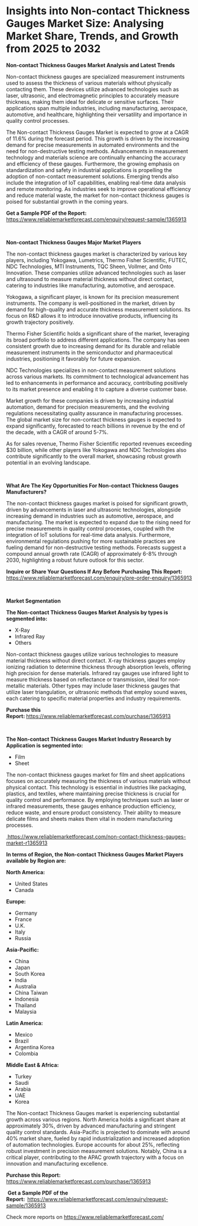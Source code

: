 <p><h1>Insights into Non-contact Thickness Gauges Market Size: Analysing Market Share, Trends, and Growth from 2025 to 2032</h1></p><p><strong>Non-contact Thickness Gauges Market Analysis and Latest Trends</strong></p>
<p><p>Non-contact thickness gauges are specialized measurement instruments used to assess the thickness of various materials without physically contacting them. These devices utilize advanced technologies such as laser, ultrasonic, and electromagnetic principles to accurately measure thickness, making them ideal for delicate or sensitive surfaces. Their applications span multiple industries, including manufacturing, aerospace, automotive, and healthcare, highlighting their versatility and importance in quality control processes.</p><p>The Non-contact Thickness Gauges Market is expected to grow at a CAGR of 11.6% during the forecast period. This growth is driven by the increasing demand for precise measurements in automated environments and the need for non-destructive testing methods. Advancements in measurement technology and materials science are continually enhancing the accuracy and efficiency of these gauges. Furthermore, the growing emphasis on standardization and safety in industrial applications is propelling the adoption of non-contact measurement solutions. Emerging trends also include the integration of IoT capabilities, enabling real-time data analysis and remote monitoring. As industries seek to improve operational efficiency and reduce material waste, the market for non-contact thickness gauges is poised for substantial growth in the coming years.</p></p>
<p><strong>Get a Sample PDF of the Report:&nbsp;</strong> <a href="https://www.reliablemarketforecast.com/enquiry/request-sample/1365913?utm_campaign=2449&utm_medium=2&utm_source=Github&utm_content=ia&utm_term=22032025&utm_id=non-contact-thickness-gauges">https://www.reliablemarketforecast.com/enquiry/request-sample/1365913</a></p>
<p>&nbsp;</p>
<p><strong>Non-contact Thickness Gauges Major Market Players</strong></p>
<p><p>The non-contact thickness gauges market is characterized by various key players, including Yokogawa, Lumetrics, Thermo Fisher Scientific, FUTEC, NDC Technologies, MTI Instruments, TQC Sheen, Vollmer, and Onto Innovation. These companies utilize advanced technologies such as laser and ultrasound to measure material thickness without direct contact, catering to industries like manufacturing, automotive, and aerospace.</p><p>Yokogawa, a significant player, is known for its precision measurement instruments. The company is well-positioned in the market, driven by demand for high-quality and accurate thickness measurement solutions. Its focus on R&D allows it to introduce innovative products, influencing its growth trajectory positively.</p><p>Thermo Fisher Scientific holds a significant share of the market, leveraging its broad portfolio to address different applications. The company has seen consistent growth due to increasing demand for its durable and reliable measurement instruments in the semiconductor and pharmaceutical industries, positioning it favorably for future expansion.</p><p>NDC Technologies specializes in non-contact measurement solutions across various markets. Its commitment to technological advancement has led to enhancements in performance and accuracy, contributing positively to its market presence and enabling it to capture a diverse customer base.</p><p>Market growth for these companies is driven by increasing industrial automation, demand for precision measurements, and the evolving regulations necessitating quality assurance in manufacturing processes. The global market size for non-contact thickness gauges is expected to expand significantly, forecasted to reach billions in revenue by the end of the decade, with a CAGR of around 5-7%.</p><p>As for sales revenue, Thermo Fisher Scientific reported revenues exceeding $30 billion, while other players like Yokogawa and NDC Technologies also contribute significantly to the overall market, showcasing robust growth potential in an evolving landscape.</p></p>
<p>&nbsp;</p>
<p><strong>What Are The Key Opportunities For Non-contact Thickness Gauges Manufacturers?</strong></p>
<p><p>The non-contact thickness gauges market is poised for significant growth, driven by advancements in laser and ultrasonic technologies, alongside increasing demand in industries such as automotive, aerospace, and manufacturing. The market is expected to expand due to the rising need for precise measurements in quality control processes, coupled with the integration of IoT solutions for real-time data analysis. Furthermore, environmental regulations pushing for more sustainable practices are fueling demand for non-destructive testing methods. Forecasts suggest a compound annual growth rate (CAGR) of approximately 6-8% through 2030, highlighting a robust future outlook for this sector.</p></p>
<p><strong>Inquire or Share Your Questions If Any Before Purchasing This Report:</strong> <a href="https://www.reliablemarketforecast.com/enquiry/pre-order-enquiry/1365913?utm_campaign=2449&utm_medium=2&utm_source=Github&utm_content=ia&utm_term=22032025&utm_id=non-contact-thickness-gauges">https://www.reliablemarketforecast.com/enquiry/pre-order-enquiry/1365913</a></p>
<p>&nbsp;</p>
<p><strong>Market Segmentation</strong></p>
<p><strong>The Non-contact Thickness Gauges Market Analysis by types is segmented into:</strong></p>
<p><ul><li>X-Ray</li><li>Infrared Ray</li><li>Others</li></ul></p>
<p><p>Non-contact thickness gauges utilize various technologies to measure material thickness without direct contact. X-ray thickness gauges employ ionizing radiation to determine thickness through absorption levels, offering high precision for dense materials. Infrared ray gauges use infrared light to measure thickness based on reflectance or transmission, ideal for non-metallic materials. Other types may include laser thickness gauges that utilize laser triangulation, or ultrasonic methods that employ sound waves, each catering to specific material properties and industry requirements.</p></p>
<p><strong>Purchase this Report:&nbsp;</strong><a href="https://www.reliablemarketforecast.com/purchase/1365913?utm_campaign=2449&utm_medium=2&utm_source=Github&utm_content=ia&utm_term=22032025&utm_id=non-contact-thickness-gauges">https://www.reliablemarketforecast.com/purchase/1365913</a></p>
<p>&nbsp;</p>
<p><strong>The Non-contact Thickness Gauges Market Industry Research by Application is segmented into:</strong></p>
<p><ul><li>Film</li><li>Sheet</li></ul></p>
<p><p>The non-contact thickness gauges market for film and sheet applications focuses on accurately measuring the thickness of various materials without physical contact. This technology is essential in industries like packaging, plastics, and textiles, where maintaining precise thickness is crucial for quality control and performance. By employing techniques such as laser or infrared measurements, these gauges enhance production efficiency, reduce waste, and ensure product consistency. Their ability to measure delicate films and sheets makes them vital in modern manufacturing processes.</p></p>
<p><a href="https://www.reliablemarketforecast.com/non-contact-thickness-gauges-market-r1365913?utm_campaign=2449&utm_medium=2&utm_source=Github&utm_content=ia&utm_term=22032025&utm_id=non-contact-thickness-gauges">&nbsp;https://www.reliablemarketforecast.com/non-contact-thickness-gauges-market-r1365913</a></p>
<p><strong>In terms of Region, the Non-contact Thickness Gauges Market Players available by Region are:</strong></p>
<p>
    <p> <strong> North America: </strong>
        <ul>
            <li>United States</li>
            <li>Canada</li>
        </ul>
        </p> 
    <p> <strong> Europe: </strong>
        <ul>
            <li>Germany</li>
            <li>France</li>
            <li>U.K.</li>
            <li>Italy</li>
            <li>Russia</li>
        </ul>
        </p> 
    <p> <strong> Asia-Pacific: </strong>
        <ul>
            <li>China</li>
            <li>Japan</li>
            <li>South Korea</li>
            <li>India</li>
            <li>Australia</li>
            <li>China Taiwan</li>
            <li>Indonesia</li>
            <li>Thailand</li>
            <li>Malaysia</li>
        </ul>
        </p> 
    <p> <strong> Latin America: </strong>
        <ul>
            <li>Mexico</li>
            <li>Brazil</li>
            <li>Argentina Korea</li>
            <li>Colombia</li>
        </ul>
        </p> 
    <p> <strong> Middle East & Africa: </strong>
        <ul>
            <li>Turkey</li>
            <li>Saudi</li>
            <li>Arabia</li>
            <li>UAE</li>
            <li>Korea</li>
        </ul>
    </p>
    </p>
<p><p>The Non-contact Thickness Gauges market is experiencing substantial growth across various regions. North America holds a significant share at approximately 30%, driven by advanced manufacturing and stringent quality control standards. Asia-Pacific is projected to dominate with around 40% market share, fueled by rapid industrialization and increased adoption of automation technologies. Europe accounts for about 25%, reflecting robust investment in precision measurement solutions. Notably, China is a critical player, contributing to the APAC growth trajectory with a focus on innovation and manufacturing excellence.</p></p>
<p><strong>Purchase this Report: </strong><a href="https://www.reliablemarketforecast.com/purchase/1365913?utm_campaign=2449&utm_medium=2&utm_source=Github&utm_content=ia&utm_term=22032025&utm_id=non-contact-thickness-gauges">https://www.reliablemarketforecast.com/purchase/1365913</a></p>
<p>&nbsp;<strong>Get a Sample PDF of the Report:&nbsp;&nbsp;</strong><a href="https://www.reliablemarketforecast.com/enquiry/request-sample/1365913?utm_campaign=2449&utm_medium=2&utm_source=Github&utm_content=ia&utm_term=22032025&utm_id=non-contact-thickness-gauges">https://www.reliablemarketforecast.com/enquiry/request-sample/1365913</a></p>
<p><strong></strong></p>
<p>Check more reports on <a href="https://www.reliablemarketforecast.com/?utm_campaign=2449&utm_medium=2&utm_source=Github&utm_content=ia&utm_term=22032025&utm_id=non-contact-thickness-gauges">https://www.reliablemarketforecast.com/</a></p>